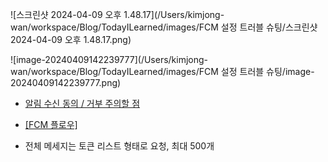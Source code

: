 ![스크린샷 2024-04-09 오후 1.48.17](/Users/kimjong-wan/workspace/Blog/TodayILearned/images/FCM 설정 트러블 슈팅/스크린샷 2024-04-09 오후 1.48.17.png)

![image-20240409142239777](/Users/kimjong-wan/workspace/Blog/TodayILearned/images/FCM 설정 트러블 슈팅/image-20240409142239777.png)



- [알림 수신 동의 / 거부 주의할 점](https://www.openads.co.kr/content/contentDetail?contsId=8549)

- [[FCM 플로우]](https://tech.junhabaek.net/%EB%B0%B1%EC%97%94%EB%93%9C-%EC%84%9C%EB%B2%84-%EC%95%84%ED%82%A4%ED%85%8D%EC%B2%98-presentation-layer-3-%EC%9D%91%EB%8B%B5-%EC%9C%A0%ED%98%95%EC%97%90-%EB%94%B0%EB%A5%B8-variation-2-push-notification-1eacb4df4a7e)
- 전체 메세지는 토큰 리스트 형태로 요청, 최대 500개
